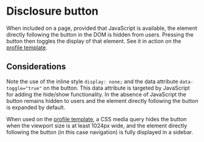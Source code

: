 # Disclosure button

When included on a page, provided that JavaScript is available, the element directly following the button in the DOM is hidden from users. Pressing the button then toggles the display of that element. See it in action on the [profile template](../templates/profile.md).

<example title="Disclosure button" src="components/disclosure-button.html.twig" />

## Considerations

Note the use of the inline style `display: none;` and the data attribute `data-toggle="true"` on the button. This data attribute is targeted by JavaScript for adding the hide/show functionality. In the absence of JavaScript the button remains hidden to users and the element directly following the button is expanded by default. 

When used on the [profile template](../templates/profile.md), a CSS media query hides the button when the viewport size is at least 1024px wide, and the element directly following the button (in this case navigation) is fully displayed in a sidebar.